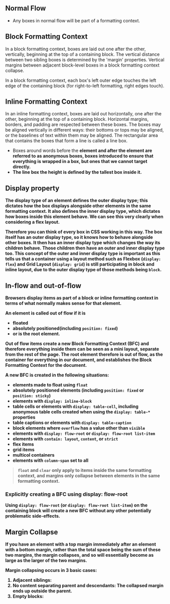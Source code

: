 ## Normal Flow
- Any boxes in normal flow will be part of a formatting context.

## Block Formatting Context

In a block formatting context, boxes are laid out one after the other, vertically, beginning at the top of a containing block. The vertical distance between two sibling boxes is determined by the 'margin' properties. Vertical margins between adjacent block-level boxes in a block formatting context collapse.

In a block formatting context, each box's left outer edge touches the left edge of the containing block (for right-to-left formatting, right edges touch).

## Inline Formatting Context
In an inline formatting context, boxes are laid out horizontally, one after the other, beginning at the top of a containing block. Horizontal margins, borders, and padding are respected between these boxes. The boxes may be aligned vertically in different ways: their bottoms or tops may be aligned, or the baselines of text within them may be aligned. The rectangular area that contains the boxes that form a line is called a line box.

- Boxes around words before the <strong> element and after the <strong> element are referred to as anonymous boxes, boxes introduced to ensure that everything is wrapped in a box, but ones that we cannot target directly.
- The line box the height is defined by the tallest box inside it.

## Display property
The display type of an element defines the outer display type; this dictates how the box displays alongside other elements in the same formatting context. It also defines the inner display type, which dictates how boxes inside this element behave. We can see this very clearly when considering a flex layout.

Therefore you can think of every box in CSS working in this way. The box itself has an outer display type, so it knows how to behave alongside other boxes. It then has an inner display type which changes the way its children behave. Those children then have an outer and inner display type too. This concept of the outer and inner display type is important as this tells us that a container using a layout method such as Flexbox (`display: flex`) and Grid Layout (`display: grid`) is still participating in block and inline layout, due to the outer display type of those methods being `block`.

## In-flow and out-of-flow

Browsers display items as part of a block or inline formatting context in terms of what normally makes sense for that element.

An element is called out of flow if it is
- floated
- absolutely positioned(including `position: fixed`)
- or is the root element. 

Out of flow items create a new Block Formatting Context (BFC) and therefore everything inside them can be seen as a mini layout, separate from the rest of the page. The root element therefore is out of flow, as the container for everything in our document, and establishes the Block Formatting Context for the document.

A new BFC is created in the following situations:
- elements made to float using `float`
- absolutely positioned elements (including `position: fixed` or `position: sticky`)
- elements with `display: inline-block`
- table cells or elements with `display: table-cell`, including anonymous table cells created when using the `display: table-*` properties
- table captions or elements with `display: table-caption`
- block elements where `overflow` has a value other than `visible`
- elements with `display: flow-root` or `display: flow-root list-item`
- elements with `contain: layout`, `content`, or `strict`
- flex items
- grid items
- multicol containers
- elements with `column-span` set to all

> `float` and `clear` only apply to items inside the same formatting context, and margins only collapse between elements in the same formatting context.

### Explicitly creating a BFC using display: flow-root

Using `display: flow-root` (or `display: flow-root list-item`) on the containing block will create a new BFC without any other potentially problematic side-effects.

## Margin Collapse
If you have an element with a top margin immediately after an element with a bottom margin, rather than the total space being the sum of these two margins, the margin collapses, and so will essentially become as large as the larger of the two margins. 

Margin collapsing occurs in 3 basic cases:

1. Adjacent siblings:
2. No content separating parent and descendants: The collapsed margin ends up outside the parent.
3. Empty blocks:

